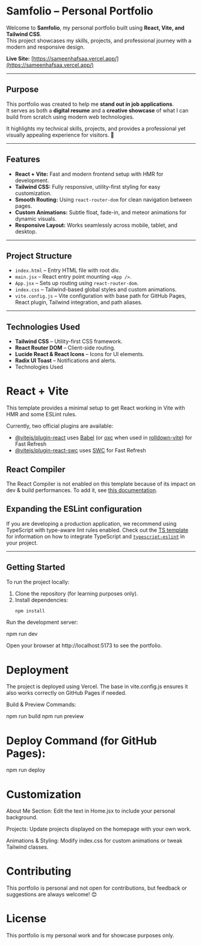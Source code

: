 # Samfolio – Personal Portfolio

Welcome to **Samfolio**, my personal portfolio built using **React, Vite, and Tailwind CSS**.  
This project showcases my skills, projects, and professional journey with a modern and responsive design.  

**Live Site:** [https://sameenhafsaa.vercel.app/](https://sameenhafsaa.vercel.app/)

---

## Purpose

This portfolio was created to help me **stand out in job applications**.  
It serves as both a **digital resume** and a **creative showcase** of what I can build from scratch using modern web technologies.  

It highlights my technical skills, projects, and provides a professional yet visually appealing experience for visitors. 🙌

---

## Features

- **React + Vite:** Fast and modern frontend setup with HMR for development.  
- **Tailwind CSS:** Fully responsive, utility-first styling for easy customization.  
- **Smooth Routing:** Using `react-router-dom` for clean navigation between pages.  
- **Custom Animations:** Subtle float, fade-in, and meteor animations for dynamic visuals.  
- **Responsive Layout:** Works seamlessly across mobile, tablet, and desktop.  

---

## Project Structure

- `index.html` – Entry HTML file with root div.  
- `main.jsx` – React entry point mounting `<App />`.  
- `App.jsx` – Sets up routing using `react-router-dom`.  
- `index.css` – Tailwind-based global styles and custom animations.  
- `vite.config.js` – Vite configuration with base path for GitHub Pages, React plugin, Tailwind integration, and path aliases.  

---

## Technologies Used

- **Tailwind CSS** – Utility-first CSS framework.  
- **React Router DOM** – Client-side routing.  
- **Lucide React & React Icons** – Icons for UI elements.  
- **Radix UI Toast** – Notifications and alerts.
- Technologies Used
# React + Vite

This template provides a minimal setup to get React working in Vite with HMR and some ESLint rules.

Currently, two official plugins are available:

- [@vitejs/plugin-react](https://github.com/vitejs/vite-plugin-react/blob/main/packages/plugin-react) uses [Babel](https://babeljs.io/) (or [oxc](https://oxc.rs) when used in [rolldown-vite](https://vite.dev/guide/rolldown)) for Fast Refresh
- [@vitejs/plugin-react-swc](https://github.com/vitejs/vite-plugin-react/blob/main/packages/plugin-react-swc) uses [SWC](https://swc.rs/) for Fast Refresh

## React Compiler

The React Compiler is not enabled on this template because of its impact on dev & build performances. To add it, see [this documentation](https://react.dev/learn/react-compiler/installation).

## Expanding the ESLint configuration

If you are developing a production application, we recommend using TypeScript with type-aware lint rules enabled. Check out the [TS template](https://github.com/vitejs/vite/tree/main/packages/create-vite/template-react-ts) for information on how to integrate TypeScript and [`typescript-eslint`](https://typescript-eslint.io) in your project.

---

## Getting Started

To run the project locally:  

1. Clone the repository (for learning purposes only).  
2. Install dependencies:  
   ```bash
   npm install
Run the development server:

npm run dev

Open your browser at http://localhost:5173 to see the portfolio.

# Deployment

The project is deployed using Vercel.
The base in vite.config.js ensures it also works correctly on GitHub Pages if needed.

Build & Preview Commands:

npm run build
npm run preview


# Deploy Command (for GitHub Pages):

npm run deploy

# Customization

About Me Section: Edit the text in Home.jsx to include your personal background.

Projects: Update projects displayed on the homepage with your own work.

Animations & Styling: Modify index.css for custom animations or tweak Tailwind classes.

# Contributing

This portfolio is personal and not open for contributions, but feedback or suggestions are always welcome! 😊

# License

This portfolio is my personal work and for showcase purposes only.
